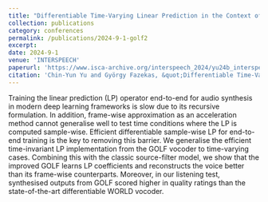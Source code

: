 ```yaml
---
title: "Differentiable Time-Varying Linear Prediction in the Context of End-to-End Analysis-by-Synthesis"
collection: publications
category: conferences
permalink: /publications/2024-9-1-golf2
excerpt:
date: 2024-9-1
venue: 'INTERSPEECH'
paperurl: 'https://www.isca-archive.org/interspeech_2024/yu24b_interspeech.html'
citation: 'Chin-Yun Yu and György Fazekas, &quot;Differentiable Time-Varying Linear Prediction in the Context of End-to-End Analysis-by-Synthesis&quot;, <i>Proc. Interspeech</i>, September 2024.'
---
```

Training the linear prediction (LP) operator end-to-end for audio synthesis in modern deep learning frameworks is slow due to its recursive formulation. In addition, frame-wise approximation as an acceleration method cannot generalise well to test time conditions where the LP is computed sample-wise. Efficient differentiable sample-wise LP for end-to-end training is the key to removing this barrier. We generalise the efficient time-invariant LP implementation from the GOLF vocoder to time-varying cases. Combining this with the classic source-filter model, we show that the improved GOLF learns LP coefficients and reconstructs the voice better than its frame-wise counterparts. Moreover, in our listening test, synthesised outputs from GOLF scored higher in quality ratings than the state-of-the-art differentiable WORLD vocoder.